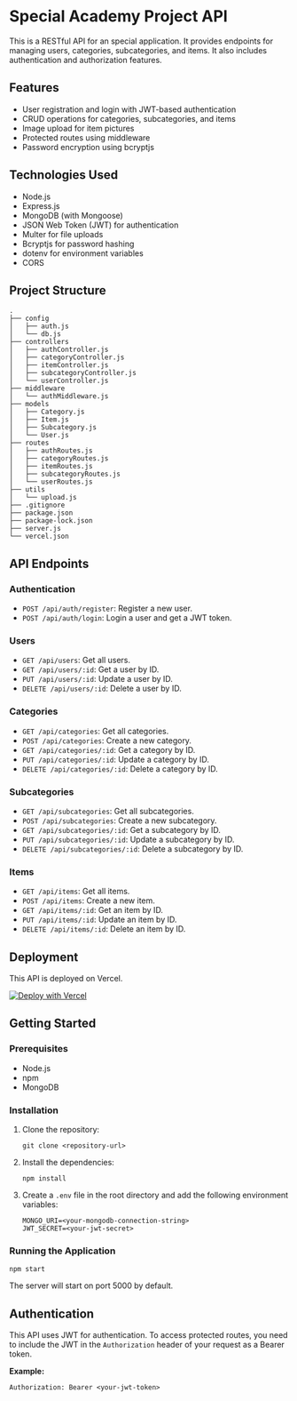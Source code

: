 # Special Academy Project API

This is a RESTful API for an special application. It provides endpoints for managing users, categories, subcategories, and items. It also includes authentication and authorization features.

## Features

*   User registration and login with JWT-based authentication
*   CRUD operations for categories, subcategories, and items
*   Image upload for item pictures
*   Protected routes using middleware
*   Password encryption using bcryptjs

## Technologies Used

*   Node.js
*   Express.js
*   MongoDB (with Mongoose)
*   JSON Web Token (JWT) for authentication
*   Multer for file uploads
*   Bcryptjs for password hashing
*   dotenv for environment variables
*   CORS

## Project Structure

```
.
├── config
│   ├── auth.js
│   └── db.js
├── controllers
│   ├── authController.js
│   ├── categoryController.js
│   ├── itemController.js
│   ├── subcategoryController.js
│   └── userController.js
├── middleware
│   └── authMiddleware.js
├── models
│   ├── Category.js
│   ├── Item.js
│   ├── Subcategory.js
│   └── User.js
├── routes
│   ├── authRoutes.js
│   ├── categoryRoutes.js
│   ├── itemRoutes.js
│   ├── subcategoryRoutes.js
│   └── userRoutes.js
├── utils
│   └── upload.js
├── .gitignore
├── package.json
├── package-lock.json
├── server.js
└── vercel.json
```

## API Endpoints

### Authentication

*   `POST /api/auth/register`: Register a new user.
*   `POST /api/auth/login`: Login a user and get a JWT token.

### Users

*   `GET /api/users`: Get all users.
*   `GET /api/users/:id`: Get a user by ID.
*   `PUT /api/users/:id`: Update a user by ID.
*   `DELETE /api/users/:id`: Delete a user by ID.

### Categories

*   `GET /api/categories`: Get all categories.
*   `POST /api/categories`: Create a new category.
*   `GET /api/categories/:id`: Get a category by ID.
*   `PUT /api/categories/:id`: Update a category by ID.
*   `DELETE /api/categories/:id`: Delete a category by ID.

### Subcategories

*   `GET /api/subcategories`: Get all subcategories.
*   `POST /api/subcategories`: Create a new subcategory.
*   `GET /api/subcategories/:id`: Get a subcategory by ID.
*   `PUT /api/subcategories/:id`: Update a subcategory by ID.
*   `DELETE /api/subcategories/:id`: Delete a subcategory by ID.

### Items

*   `GET /api/items`: Get all items.
*   `POST /api/items`: Create a new item.
*   `GET /api/items/:id`: Get an item by ID.
*   `PUT /api/items/:id`: Update an item by ID.
*   `DELETE /api/items/:id`: Delete an item by ID.

## Deployment

This API is deployed on Vercel.

[![Deploy with Vercel](https://vercel.com/button)](https://vercel.com/new/clone?repository-url=https%3A%2F%2Fgithub.com%2Fyour-username%2Fyour-repo-name)

## Getting Started

### Prerequisites

*   Node.js
*   npm
*   MongoDB

### Installation

1.  Clone the repository:
    ```
    git clone <repository-url>
    ```
2.  Install the dependencies:
    ```
    npm install
    ```
3.  Create a `.env` file in the root directory and add the following environment variables:
    ```
    MONGO_URI=<your-mongodb-connection-string>
    JWT_SECRET=<your-jwt-secret>
    ```

### Running the Application

```
npm start
```

The server will start on port 5000 by default.

## Authentication

This API uses JWT for authentication. To access protected routes, you need to include the JWT in the `Authorization` header of your request as a Bearer token.

**Example:**

```
Authorization: Bearer <your-jwt-token>
```
